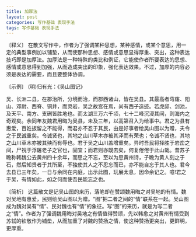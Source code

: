 ```yaml
---
title: 加厚法
layout: post
categories: 写作基础 表现手法
tags: 写作基础 表现手法
---
```


〔释义〕 在散文写作中，作者为了强调某种思想，某种感情，或某个意思，用一定的典型事例加以铺垫，从而使那种思想、感情或意思显得厚重、突出，这种表达技巧即是加厚法。加厚法是一种特殊的类比和例证，它能使作者所要表达的思想、感情或意思得到加强，从而造成突出的印象，强化表达效果。不过，加厚的内容必须是表达的需要，而且要整体协调。

〔示例〕 (明)归有光：《吴山图记》

吴、长洲二县，在郡治所，分境而治，而郡西诸山，皆在吴县。其最高者穹窿、阳山、邓尉、西脊、铜井，而灵岩，吴之故宫在焉，尚有西子造迹。若虎邱、剑池，及天平、南方、支硎皆胜地也。而太湖三万六千顷，七十二峰沉浸其间，则海内之奇观矣。余同年友魏君用晦为吴县，未及三年，以高第召入为给事中。君之为县有惠爱，百姓扳留之不能得，而君亦不忍于其民，由是好事者绘吴山图以为赠，夫令之于民诚重矣。令诚贤也，其地之山川草木亦被其泽而有荣也；令诚不贤也，其地之山川草木亦被其殃而有辱也。君于吴之山川盖增重矣。异时吾民将择胜于岩峦之间，尸祝于浮屠老子之官也，固宜；而君则亦既去矣，何复倦倦于此山哉。昔苏子瞻称韩魏公去黄州四十余年，而思之不忘，至以为思黄州诗，子瞻为黄人刻之于石，然后知贤者于其所至，不独使其人之不忍忘而已，亦不能自忘于其人也。君今去县已三年矣，一日与余同在内庭，出示此图，玩展太息，因命余记之。噫!君之于吴，有情如此，如之何而使吾民能忘之也。

〔简析〕 这篇散文是记吴山图的来历，落笔却在赞颂魏用晦之对吴地的有情。魏对吴地有惠爱，民则绘吴山图以为赠。“图”把二者之间的“情”联系在一起。吴山图成为魏对吴有“情”、民对魏也有“情”的象征。写“图”的来历，就是为写二者之“情”。作者为了强调魏用晦对吴地之有情值得赞颂，先以韩愈之对黄州有情受到苏轼的钦敬作为铺垫，从而加重了对魏的赞扬之情，使这种赞扬更突出，更鲜明，更厚重。 